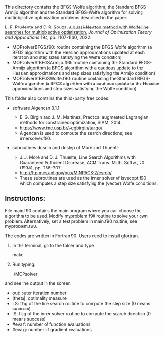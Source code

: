 This directory contains the BFGS-Wolfe algorithm, the Standard BFGS-Armijo algorithm and the Standard BFGS-Wolfe algorithm for solving multiobjective optimization problems described in the paper:

L. F. Prudente and D. R. Souza, [A quasi-Newton method with Wolfe line searches for multiobjective optimization](https://link.springer.com/article/10.1007/s10957-022-02072-5), *Journal of Optimization Theory and Applications* 194, pp. 1107-1140, 2022.
  

- MOPsolverBFGS.f90: routine containing the BFGS-Wolfe algorithm (a BFGS algorithm with the Hessian approximations updated at each iteration and step sizes satisfying the Wolfe condition)
- MOPsolverStBFGSArmijo.f90: routine containing the Standard BFGS-Armijo algorithm (a BFGS algorithm with a cautious update to the Hessian approximations and step sizes satisfying the Armijo condition)
- MOPsolverStBFGSWolfe.f90: routine containing the Standard BFGS-Wolfe algorithm (a BFGS algorithm with a cautious update to the Hessian approximations and step sizes satisfying the Wolfe condition)

This folder also contains the third-party free codes: 
- software Algencan 3.1.1
    -  E. G. Birgin and J. M. Martı́nez, Practical augmented Lagrangian methods for constrained optimization, SIAM, 2014.
    - https://www.ime.usp.br/~egbirgin/tango/
    - Algencan is used to compute the search directions; see innersolver.f90.

- subroutines dcsrch and dcstep of Moré and Thuente
    - J. J. Moré and D. J. Thuente, Line Search Algorithms with Guaranteed 
      Sufficient Decrease, ACM Trans. Math. Softw., 20 (1994), pp. 286–307.
    - http://ftp.mcs.anl.gov/pub/MINPACK-2/csrch/
    - These subroutines are used as the inner solver of lsvecopt.f90 which computes a step size satisfying the (vector) Wolfe conditions.

Instructions:
-------------

File main.f90 contains the main program where you can choose the algorithm to be used.
Modify myproblem.f90 routine to solve your own problem. Alternatively, set a test problem in main.f90 routine; see myproblem.f90.

The codes are written in Fortran 90. Users need to install gfortran.

1) In the terminal, go to the folder and type:

    make

2) Run typing:

    ./MOPsolver

and see the output in the screen.

- out: outer iteration number
- |theta|: optimality measure 
- LS: flag of the line search routine to compute the step size (0 means success)
- IS: flag of the inner solver routine to compute the search direction (0 means success)
- #evalf: number of function evaluations
- #evalg: number of gradient evaluations
